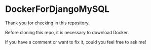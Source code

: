 # DockerForDjangoMySQL

Thank you for checking in this repository.

Before cloning this repo, it is necessary to download Docker.

If you have a comment or want to fix it, could you feel free to ask me!
